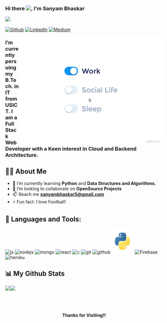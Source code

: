 <!--<h4> Hey there! </h4>
👋 
<img src="https://github-readme-stats.vercel.app/api?username=raksha009&show_icons=true" alt="raksha009" />  -->

### Hi there <img src="https://raw.githubusercontent.com/verma-anushka/verma-anushka/master/gifs/wave.gif" width="30px">, I'm Sanyam Bhaskar

<!--
**raksha009/raksha009** is a ✨ _special_ ✨ repository because its `README.md` (this file) appears on your GitHub profile.

Here are some ideas to get you started:

- 🔭 I’m currently working on ...
- 🌱 I’m currently learning ...
- 👯 I’m looking to collaborate on ...
- 🤔 I’m looking for help with ...
- 💬 Ask me about ...
- 📫 How to reach me: ...
- 😄 Pronouns: ...
- ⚡ Fun fact: ...

<p align="left"> <img src="https://komarev.com/ghpvc/?username=raksha009" alt="raksha009" /> </p>
-->

<!-- Profile View Count and GitStats -->
![](https://komarev.com/ghpvc/?username=sanyam-2001&style=flat) &nbsp;
<!-- [![Github](https://img.shields.io/badge/-raksha009-black?style=flat&labelColor=black&logo=github&logoColor=white)](https://gitstats.me/raksha009) -->
[![Github](https://img.shields.io/badge/GitHub-100000?style=for-the-badge&logo=github&logoColor=white)](https://github.com/sanyam-2001)
[![LinkedIn](https://img.shields.io/badge/LinkedIn-0077B5?style=for-the-badge&logo=linkedin&logoColor=white)](https://www.linkedin.com/in/sanyam-bhaskar-a4308b193/)
[![Medium](https://img.shields.io/badge/Medium-100000?style=for-the-badge&logo=medium&logoColor=white)](https://sanyambhaskar5.medium.com/)

<!-- gif Image -->
<img src="https://github.com/raksha009/Raksha_Readme/blob/main/life_balance.gif" alt="side Image" align="right" width="460" height="auto" />

<h3>
 I’m currently persuing my B.Tech. in IT from USICT. I am a Full Stack Web Developer with a Keen interest in Cloud and Backend Architecture</b>. <br>
 
 
 ## 🙋‍♂️ About Me

- 🌱 I’m currently learning **Python** and **Data Structures and Algorithms.**
- 👯 I’m looking to collaborate on **OpenSource Projects**
- 📫 Reach me **sanyambhaskar5@gmail.com**
- ⚡ Fun fact: I love Football!
</h3>


## 🚀 Languages and Tools:

<p > 
  <img src="https://icongr.am/devicon/javascript-original.svg?size=128&color=currentColor" alt="js" width="70" height="70"/>
 <img src="https://icongr.am/devicon/nodejs-original-wordmark.svg?size=128&color=currentColor" alt="nodejs" width="60" height="70"/> 
  <img src="https://icongr.am/devicon/mongodb-original.svg?size=128&color=currentColor" alt="mongo" width="70" height="80"/>
 <img src="https://icongr.am/devicon/react-original-wordmark.svg?size=128&color=currentColor" alt="react" width="70" height="80"/>
 
 <img src="https://icongr.am/devicon/cplusplus-original.svg?size=128&color=currentColor" alt="c" width="70" height="80"/>
 <img src="https://icongr.am/devicon/git-original.svg?size=129&color=36a1c4" alt="git" width="70" height="80"/> 
 <img src="https://icongr.am/devicon/github-original.svg?size=129&color=36a1c4" alt="github" width="70" height="80"/>
 <img height="80" src="https://raw.githubusercontent.com/github/explore/80688e429a7d4ef2fca1e82350fe8e3517d3494d/topics/python/python.png" width = "70">
  <img src="https://img.icons8.com/color/96/000000/firebase.png" alt="Firebase" width="70" height="80"/>
 <img src="https://icongr.am/devicon/heroku-original.svg?size=128&color=currentColor" alt="heroku" width="70" height="80"/>
 
 
 </p>


 ## 📊 My Github Stats
<p >
 <img align = "left" src="https://github-readme-stats.vercel.app/api?username=sanyam-2001&hide=stars&show_icons=true&theme=dracula&line_height=32">
  <img align = " right" src="https://github-readme-stats.vercel.app/api/top-langs/?username=sanyam-2001&count_private=true&theme=dracula">
 
</p>
<br> <br>
<h4 align="center"> Thanks for Visiting!!</h4>
